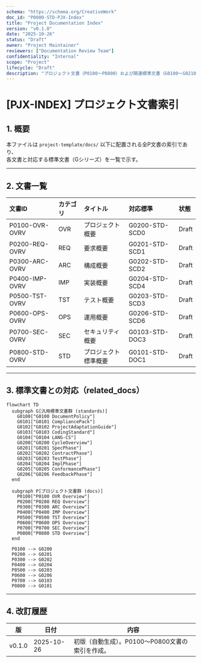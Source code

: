 ```yaml
---
schema: "https://schema.org/CreativeWork"
doc_id: "P0000-STD-PJX-Index"
title: "Project Documentation Index"
version: "v0.1.0"
date: "2025-10-26"
status: "Draft"
owner: "Project Maintainer"
reviewers: ["Documentation Review Team"]
confidentiality: "Internal"
scope: "Project"
lifecycle: "Draft"
description: "プロジェクト文書（P0100〜P0800）および関連標準文書（G0100〜G0210）の参照一覧。"
---
```


# [PJX-INDEX] プロジェクト文書索引

## 1. 概要
本ファイルは `project-template/docs/` 以下に配置される全P文書の索引であり、  
各文書と対応する標準文書（Gシリーズ）を一覧で示す。

---

## 2. 文書一覧

| 文書ID | カテゴリ | タイトル | 対応標準 | 状態 |
|:--|:--|:--|:--|:--|
| P0100-OVR-OVRV | OVR | プロジェクト概要 | G0200-STD-SCD0 | Draft |
| P0200-REQ-OVRV | REQ | 要求概要 | G0201-STD-SCD1 | Draft |
| P0300-ARC-OVRV | ARC | 構成概要 | G0202-STD-SCD2 | Draft |
| P0400-IMP-OVRV | IMP | 実装概要 | G0204-STD-SCD4 | Draft |
| P0500-TST-OVRV | TST | テスト概要 | G0203-STD-SCD3 | Draft |
| P0600-OPS-OVRV | OPS | 運用概要 | G0206-STD-SCD6 | Draft |
| P0700-SEC-OVRV | SEC | セキュリティ概要 | G0103-STD-DOC3 | Draft |
| P0800-STD-OVRV | STD | プロジェクト標準概要 | G0101-STD-DOC1 | Draft |

---

## 3. 標準文書との対応（related_docs）

```mermaid
flowchart TD
  subgraph G[汎用標準文書群 (standards)]
    G0100["G0100 DocumentPolicy"]
    G0101["G0101 CompliancePack"]
    G0102["G0102 ProjectAdaptationGuide"]
    G0103["G0103 CodingStandard"]
    G0104["G0104 LANG-CS"]
    G0200["G0200 CycleOverview"]
    G0201["G0201 SpecPhase"]
    G0202["G0202 ContractPhase"]
    G0203["G0203 TestPhase"]
    G0204["G0204 ImplPhase"]
    G0205["G0205 ConformancePhase"]
    G0206["G0206 FeedbackPhase"]
  end

  subgraph P[プロジェクト文書群 (docs)]
    P0100["P0100 OVR Overview"]
    P0200["P0200 REQ Overview"]
    P0300["P0300 ARC Overview"]
    P0400["P0400 IMP Overview"]
    P0500["P0500 TST Overview"]
    P0600["P0600 OPS Overview"]
    P0700["P0700 SEC Overview"]
    P0800["P0800 STD Overview"]
  end

  P0100 --> G0200
  P0200 --> G0201
  P0300 --> G0202
  P0400 --> G0204
  P0500 --> G0203
  P0600 --> G0206
  P0700 --> G0103
  P0800 --> G0101
```

---

## 4. 改訂履歴

| 版 | 日付 | 内容 |
|----|------|------|
| v0.1.0 | 2025-10-26 | 初版（自動生成）。P0100〜P0800文書の索引を作成。 |

